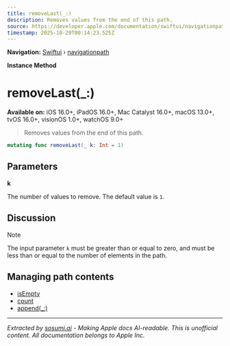 ```yaml
---
title: removeLast(_:)
description: Removes values from the end of this path.
source: https://developer.apple.com/documentation/swiftui/navigationpath/removelast(_:)
timestamp: 2025-10-29T00:14:23.525Z
---
```


**Navigation:** [Swiftui](/documentation/swiftui) › [navigationpath](/documentation/swiftui/navigationpath)

**Instance Method**

# removeLast(_:)

**Available on:** iOS 16.0+, iPadOS 16.0+, Mac Catalyst 16.0+, macOS 13.0+, tvOS 16.0+, visionOS 1.0+, watchOS 9.0+

> Removes values from the end of this path.

```swift
mutating func removeLast(_ k: Int = 1)
```

## Parameters

**k**

The number of values to remove. The default value is `1`.



## Discussion

> [!NOTE]
> The input parameter `k` must be greater than or equal to zero, and must be less than or equal to the number of elements in the path.

## Managing path contents

- [isEmpty](/documentation/swiftui/navigationpath/isempty)
- [count](/documentation/swiftui/navigationpath/count)
- [append(_:)](/documentation/swiftui/navigationpath/append(_:))

---

*Extracted by [sosumi.ai](https://sosumi.ai) - Making Apple docs AI-readable.*
*This is unofficial content. All documentation belongs to Apple Inc.*
